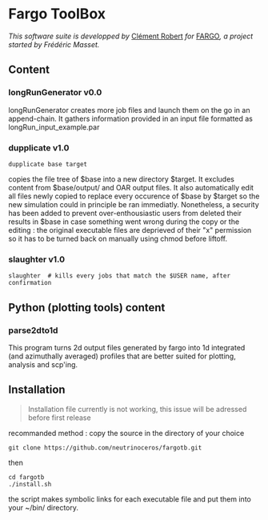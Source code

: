 # Fargo ToolBox

*This software suite is developped by* [Clément Robert](mailto:clement.robert@protonmail.com) *for* [FARGO](http://fargo.in2p3.fr/)*, a project started by Frédéric Masset.*



## Content

### longRunGenerator v0.0
longRunGenerator creates more job files and launch them on the go in an append-chain. It gathers information provided in an input file formatted as longRun_input_example.par


### dupplicate v1.0
```
dupplicate base target
```
copies the file tree of $base into a new directory $target. It excludes content from $base/output/ and OAR output files.
It also automatically edit all files newly copied to replace every occurence of $base by $target so the new simulation could in principle be ran immediatly.
Nonetheless, a security has been added to prevent over-enthousiastic users from deleted their results in $base in case something went wrong during the copy or the editing : the original executable files are deprieved of their "x" permission so it has to be turned back on manually using chmod before liftoff.


### slaughter v1.0

```
slaughter  # kills every jobs that match the $USER name, after confirmation
```

## Python (plotting tools) content

### parse2dto1d
This program turns 2d output files generated by fargo into 1d integrated (and azimuthally averaged) profiles that are better suited for plotting, analysis and scp'ing.


## Installation

> Installation file currently is not working, this issue will be adressed before first release

recommanded method : 
copy the source in the directory of your choice
```
git clone https://github.com/neutrinoceros/fargotb.git
```
then
```
cd fargotb
./install.sh
```

the script makes symbolic links for each executable file and put them into your ~/bin/ directory.
